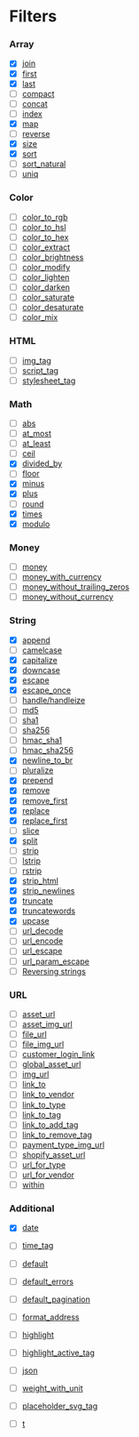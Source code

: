 # Filters

### Array

 -[x] [join](https://help.shopify.com/themes/liquid/filters/array-filters#join)
 -[x] [first](https://help.shopify.com/themes/liquid/filters/array-filters#first)
 -[x] [last](https://help.shopify.com/themes/liquid/filters/array-filters#last)
 -[ ] [compact](http://shopify.github.io/liquid/filters/compact)
 -[ ] [concat](https://help.shopify.com/themes/liquid/filters/array-filters#concat)
 -[ ] [index](https://help.shopify.com/themes/liquid/filters/array-filters#index)
 -[x] [map](https://help.shopify.com/themes/liquid/filters/array-filters#map)
 -[ ] [reverse](https://help.shopify.com/themes/liquid/filters/array-filters#reverse)
 -[x] [size](https://help.shopify.com/themes/liquid/filters/array-filters#size)
 -[x] [sort](https://help.shopify.com/themes/liquid/filters/array-filters#sort)
 -[ ] [sort_natural](http://shopify.github.io/liquid/filters/sort_natural)
 -[ ] [uniq](https://help.shopify.com/themes/liquid/filters/array-filters#uniq)

### Color

 -[ ] [color_to_rgb](https://help.shopify.com/themes/liquid/filters/color-filters#color_to_rgb)
 -[ ] [color_to_hsl](https://help.shopify.com/themes/liquid/filters/color-filters#color_to_hsl)
 -[ ] [color_to_hex](https://help.shopify.com/themes/liquid/filters/color-filters#color_to_hex)
 -[ ] [color_extract](https://help.shopify.com/themes/liquid/filters/color-filters#color_extract)
 -[ ] [color_brightness](https://help.shopify.com/themes/liquid/filters/color-filters#color_brightness)
 -[ ] [color_modify](https://help.shopify.com/themes/liquid/filters/color-filters#color_modify)
 -[ ] [color_lighten](https://help.shopify.com/themes/liquid/filters/color-filters#color_lighten)
 -[ ] [color_darken](https://help.shopify.com/themes/liquid/filters/color-filters#color_darken)
 -[ ] [color_saturate](https://help.shopify.com/themes/liquid/filters/color-filters#color_saturate)
 -[ ] [color_desaturate](https://help.shopify.com/themes/liquid/filters/color-filters#color_desaturate)
 -[ ] [color_mix](https://help.shopify.com/themes/liquid/filters/color-filters#color_mix)

### HTML

 -[ ] [img_tag](https://help.shopify.com/themes/liquid/filters/html-filters#img_tag)
 -[ ] [script_tag](https://help.shopify.com/themes/liquid/filters/html-filters#script_tag)
 -[ ] [stylesheet_tag](https://help.shopify.com/themes/liquid/filters/html-filters#stylesheet_tag)

### Math

 -[ ] [abs](https://help.shopify.com/themes/liquid/filters/math-filters#abs)
 -[ ] [at_most](https://help.shopify.com/themes/liquid/filters/math-filters#at_most)
 -[ ] [at_least](https://help.shopify.com/themes/liquid/filters/math-filters#at_least)
 -[ ] [ceil](https://help.shopify.com/themes/liquid/filters/math-filters#ceil)
 -[x] [divided_by](https://help.shopify.com/themes/liquid/filters/math-filters#divided_by)
 -[ ] [floor](https://help.shopify.com/themes/liquid/filters/math-filters#floor)
 -[x] [minus](https://help.shopify.com/themes/liquid/filters/math-filters#minus)
 -[x] [plus](https://help.shopify.com/themes/liquid/filters/math-filters#plus)
 -[ ] [round](https://help.shopify.com/themes/liquid/filters/math-filters#round)
 -[x] [times](https://help.shopify.com/themes/liquid/filters/math-filters#times)
 -[x] [modulo](https://help.shopify.com/themes/liquid/filters/math-filters#modulo)

### Money

 -[ ] [money](https://help.shopify.com/themes/liquid/filters/money-filters#money)
 -[ ] [money_with_currency](https://help.shopify.com/themes/liquid/filters/money-filters#money_with_currency)
 -[ ] [money_without_trailing_zeros](https://help.shopify.com/themes/liquid/filters/money-filters#money_without_trailing_zeros)
 -[ ] [money_without_currency](https://help.shopify.com/themes/liquid/filters/money-filters#money_without_currency)

### String

 -[x] [append](https://help.shopify.com/themes/liquid/filters/string-filters#append)
 -[ ] [camelcase](https://help.shopify.com/themes/liquid/filters/string-filters#camelcase)
 -[x] [capitalize](https://help.shopify.com/themes/liquid/filters/string-filters#capitalize)
 -[x] [downcase](https://help.shopify.com/themes/liquid/filters/string-filters#downcase)
 -[x] [escape](https://help.shopify.com/themes/liquid/filters/string-filters#escape)
 -[x] [escape_once](https://shopify.github.io/liquid/filters/escape_once)
 -[ ] [handle/handleize](https://help.shopify.com/themes/liquid/filters/string-filters#handle-handleize)
 -[ ] [md5](https://help.shopify.com/themes/liquid/filters/string-filters#md5)
 -[ ] [sha1](https://help.shopify.com/themes/liquid/filters/string-filters#sha1)
 -[ ] [sha256](https://help.shopify.com/themes/liquid/filters/string-filters#sha256)
 -[ ] [hmac_sha1](https://help.shopify.com/themes/liquid/filters/string-filters#hmac_sha1)
 -[ ] [hmac_sha256](https://help.shopify.com/themes/liquid/filters/string-filters#hmac_sha256)
 -[x] [newline_to_br](https://help.shopify.com/themes/liquid/filters/string-filters#newline_to_br)
 -[ ] [pluralize](https://help.shopify.com/themes/liquid/filters/string-filters#pluralize)
 -[x] [prepend](https://help.shopify.com/themes/liquid/filters/string-filters#prepend)
 -[x] [remove](https://help.shopify.com/themes/liquid/filters/string-filters#remove)
 -[x] [remove_first](https://help.shopify.com/themes/liquid/filters/string-filters#remove_first)
 -[x] [replace](https://help.shopify.com/themes/liquid/filters/string-filters#replace)
 -[x] [replace_first](https://help.shopify.com/themes/liquid/filters/string-filters#replace_first)
 -[ ] [slice](https://help.shopify.com/themes/liquid/filters/string-filters#slice)
 -[x] [split](https://help.shopify.com/themes/liquid/filters/string-filters#split)
 -[ ] [strip](https://help.shopify.com/themes/liquid/filters/string-filters#strip)
 -[ ] [lstrip](https://help.shopify.com/themes/liquid/filters/string-filters#lstrip)
 -[ ] [rstrip](https://help.shopify.com/themes/liquid/filters/string-filters#rstrip)
 -[x] [strip_html](https://help.shopify.com/themes/liquid/filters/string-filters#strip_html)
 -[x] [strip_newlines](https://help.shopify.com/themes/liquid/filters/string-filters#strip_newlines)
 -[x] [truncate](https://help.shopify.com/themes/liquid/filters/string-filters#truncate)
 -[x] [truncatewords](https://help.shopify.com/themes/liquid/filters/string-filters#truncatewords)
 -[x] [upcase](https://help.shopify.com/themes/liquid/filters/string-filters#upcase)
 -[ ] [url_decode](http://shopify.github.io/liquid/filters/url_decode)
 -[ ] [url_encode](https://help.shopify.com/themes/liquid/filters/string-filters#url_encode)
 -[ ] [url_escape](https://help.shopify.com/themes/liquid/filters/string-filters#url_escape)
 -[ ] [url_param_escape](https://help.shopify.com/themes/liquid/filters/string-filters#url_param_escape)
 -[ ] [Reversing strings](https://help.shopify.com/themes/liquid/filters/string-filters#reversing-strings)

### URL

 -[ ] [asset_url](https://help.shopify.com/themes/liquid/filters/url-filters#asset_url)
 -[ ] [asset_img_url](https://help.shopify.com/themes/liquid/filters/url-filters#asset_img_url)
 -[ ] [file_url](https://help.shopify.com/themes/liquid/filters/url-filters#file_url)
 -[ ] [file_img_url](https://help.shopify.com/themes/liquid/filters/url-filters#file_img_url)
 -[ ] [customer_login_link](https://help.shopify.com/themes/liquid/filters/url-filters#customer_login_link)
 -[ ] [global_asset_url](https://help.shopify.com/themes/liquid/filters/url-filters#global_asset_url)
 -[ ] [img_url](https://help.shopify.com/themes/liquid/filters/url-filters#img_url)
 -[ ] [link_to](https://help.shopify.com/themes/liquid/filters/url-filters#link_to)
 -[ ] [link_to_vendor](https://help.shopify.com/themes/liquid/filters/url-filters#link_to_vendor)
 -[ ] [link_to_type](https://help.shopify.com/themes/liquid/filters/url-filters#link_to_type)
 -[ ] [link_to_tag](https://help.shopify.com/themes/liquid/filters/url-filters#link_to_tag)
 -[ ] [link_to_add_tag](https://help.shopify.com/themes/liquid/filters/url-filters#link_to_add_tag)
 -[ ] [link_to_remove_tag](https://help.shopify.com/themes/liquid/filters/url-filters#link_to_remove_tag)
 -[ ] [payment_type_img_url](https://help.shopify.com/themes/liquid/filters/url-filters#payment_type_img_url)
 -[ ] [shopify_asset_url](https://help.shopify.com/themes/liquid/filters/url-filters#shopify_asset_url)
 -[ ] [url_for_type](https://help.shopify.com/themes/liquid/filters/url-filters#url_for_type)
 -[ ] [url_for_vendor](https://help.shopify.com/themes/liquid/filters/url-filters#url_for_vendor)
 -[ ] [within](https://help.shopify.com/themes/liquid/filters/url-filters#within)

### Additional

 -[x] [date](https://help.shopify.com/themes/liquid/filters/additional-filters#date)
 -[ ] [time_tag](https://help.shopify.com/themes/liquid/filters/additional-filters#time_tag)
 -[ ] [default](https://help.shopify.com/themes/liquid/filters/additional-filters#default)
 -[ ] [default_errors](https://help.shopify.com/themes/liquid/filters/additional-filters#default_errors)
 -[ ] [default_pagination](https://help.shopify.com/themes/liquid/filters/additional-filters#default_pagination)
 -[ ] [format_address](https://help.shopify.com/themes/liquid/filters/additional-filters#format_address)
 -[ ] [highlight](https://help.shopify.com/themes/liquid/filters/additional-filters#highlight)
 -[ ] [highlight_active_tag](https://help.shopify.com/themes/liquid/filters/additional-filters#highlight_active_tag)
 -[ ] [json](https://help.shopify.com/themes/liquid/filters/additional-filters#json)
 -[ ] [weight_with_unit](https://help.shopify.com/themes/liquid/filters/additional-filters#weight_with_unit)
 -[ ] [placeholder_svg_tag](https://help.shopify.com/themes/liquid/filters/additional-filters#placeholder_svg_tag)
 -[ ] [t](https://help.shopify.com/themes/development/internationalizing/translation-filter)


